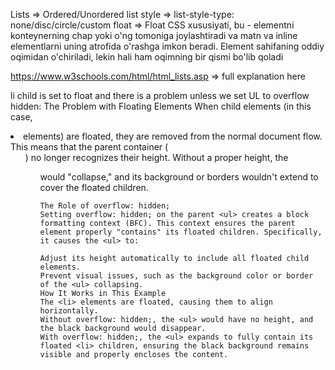 Lists => Ordered/Unordered list
style => list-style-type: none/disc/circle/custom
float => Float CSS xususiyati, bu - elementni konteynerning chap yoki o'ng tomoniga joylashtiradi va matn va inline elementlarni uning atrofida o'rashga imkon beradi. Element sahifaning oddiy oqimidan o'chiriladi, lekin hali ham oqimning bir qismi bo'lib qoladi

https://www.w3schools.com/html/html_lists.asp => full explanation here


li child is set to float and there is a problem unless we set UL to overflow hidden:
    The Problem with Floating Elements
    When child elements (in this case, <li> elements) are floated, they are removed from the normal document flow. This means that the parent container (<ul>) no longer recognizes their height. Without a proper height, the <ul> would "collapse," and its background or borders wouldn't extend to cover the floated children.

    The Role of overflow: hidden;
    Setting overflow: hidden; on the parent <ul> creates a block formatting context (BFC). This context ensures the parent element properly "contains" its floated children. Specifically, it causes the <ul> to:

    Adjust its height automatically to include all floated child elements.
    Prevent visual issues, such as the background color or border of the <ul> collapsing.
    How It Works in This Example
    The <li> elements are floated, causing them to align horizontally.
    Without overflow: hidden;, the <ul> would have no height, and the black background would disappear.
    With overflow: hidden;, the <ul> expands to fully contain its floated <li> children, ensuring the black background remains visible and properly encloses the content.